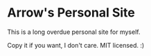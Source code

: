 # Arrow's Personal Site
This is a long overdue personal site for myself.

Copy it if you want, I don't care. MIT licensed. :)